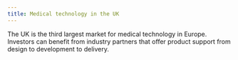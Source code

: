 ```yaml
---
title: Medical technology in the UK
---
```

  
The UK is the third largest market for medical technology in Europe. Investors can benefit from industry partners that offer product support from design to development to delivery.
